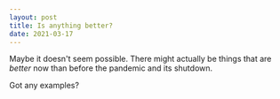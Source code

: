 ```yaml
---
layout: post
title: Is anything better?
date: 2021-03-17
---
```


Maybe it doesn't seem possible. There might actually be things that are *better* now than before the pandemic and its shutdown.

Got any examples?
